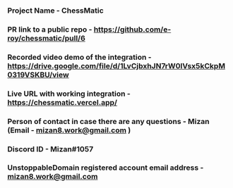 ### Project Name - ChessMatic
### PR link to a public repo - https://github.com/e-roy/chessmatic/pull/6
###  Recorded video demo of the integration - https://drive.google.com/file/d/1LvCjbxhJN7rW0lVsx5kCkpM0319VSKBU/view
### Live URL with working integration - https://chessmatic.vercel.app/
###  Person of contact in case there are any questions - Mizan (Email - mizan8.work@gmail.com )
###  Discord ID - Mizan#1057
###  UnstoppableDomain registered account email address - mizan8.work@gmail.com

